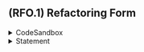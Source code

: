 ## (RFO.1) Refactoring Form

<details>
  <summary>CodeSandbox</summary>

https://codesandbox.io/s/forms-oepo2?file=/src/App.tsx
</details>

<details>
  <summary>Statement</summary>

Refactor the whole component to achieve high readibility and reusability.    
🔹 You can (and should!) separate existing codes into multiple components and files/folders. Same goes with style files.  
🔸 Be sure that count of lines (without newlines) of each component does not exceed 80.  
🔸 Do not change the functionality from users' point of view (unless you find the evident bug in existing code).  
🔸 Do not change the design from users' point of view

</details>

